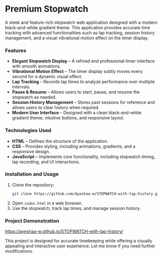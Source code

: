 # **Premium Stopwatch**  

A sleek and feature-rich stopwatch web application designed with a modern black-and-white gradient theme. This application provides accurate time tracking with advanced functionalities such as lap tracking, session history management, and a visual vibrational motion effect on the timer display.  

### **Features**
- **Elegant Stopwatch Display** – A refined and professional timer interface with smooth animations.  
- **Vibrational Motion Effect** – The timer display subtly moves every second for a dynamic visual effect.  
- **Lap Tracking** – Records lap times to analyze performance over multiple intervals.  
- **Pause & Resume** – Allows users to start, pause, and resume the stopwatch as needed.  
- **Session History Management** – Stores past sessions for reference and allows users to clear history when required.  
- **Modern User Interface** – Designed with a clean black-and-white gradient theme, intuitive buttons, and responsive layout.  

### **Technologies Used**
- **HTML** – Defines the structure of the application.  
- **CSS** – Provides styling, including animations, gradients, and a responsive design.  
- **JavaScript** – Implements core functionality, including stopwatch timing, lap recording, and UI interactions.  

### **Installation and Usage**
1. Clone the repository:  
   ```bash
   git clone https://github.com/Ayeshaa-w/STOPWATCH-with-lap-history.git
   ```
2. Open `index.html` in a web browser.  
3. Use the stopwatch, track lap times, and manage session history.  

### **Project Demonstration**
https://ayeshaa-w.github.io/STOPWATCH-with-lap-history/

This project is designed for accurate timekeeping while offering a visually appealing and interactive user experience. Let me know if you need further modifications.
